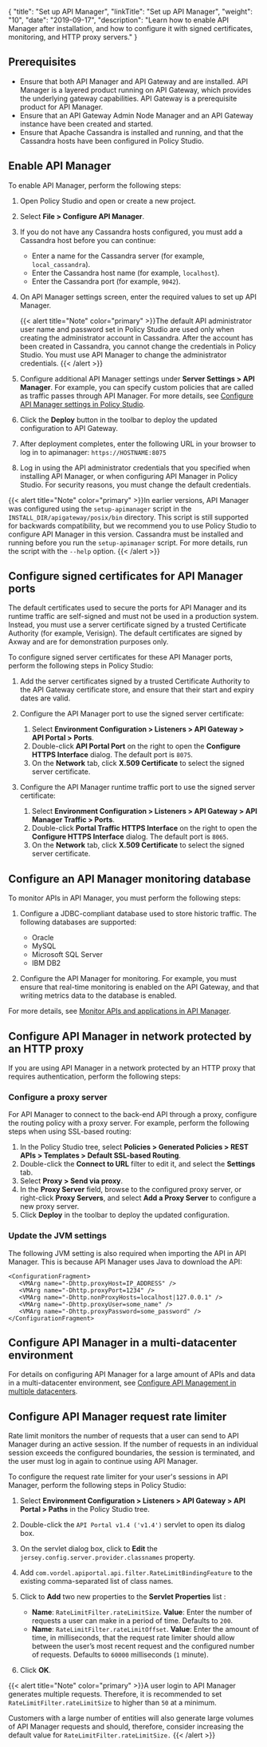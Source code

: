 {
"title": "Set up API Manager",
  "linkTitle": "Set up API Manager",
  "weight": "10",
  "date": "2019-09-17",
  "description": "Learn how to enable API Manager after installation, and how to configure it with signed certificates, monitoring,  and HTTP proxy servers."
}
## Prerequisites

* Ensure that both API Manager and API Gateway and are installed. API Manager is a layered product running on API Gateway, which provides the underlying gateway capabilities. API Gateway is a prerequisite product for API Manager.
* Ensure that an API Gateway Admin Node Manager and an API Gateway instance have been created and started.
* Ensure that Apache Cassandra is installed and running, and that the Cassandra hosts have been configured in Policy Studio.

## Enable API Manager

To enable API Manager, perform the following steps:

1. Open Policy Studio and open or create a new project.
2. Select **File > Configure API Manager**.
3. If you do not have any Cassandra hosts configured, you must add a Cassandra host before you can continue:

   * Enter a name for the Cassandra server (for example, `local_cassandra`).
   * Enter the Cassandra host name (for example, `localhost`).
   * Enter the Cassandra port (for example, `9042`).
4. On API Manager settings screen, enter the required values to set up API Manager.

   {{< alert title="Note" color="primary" >}}The default API administrator user name and password set in Policy Studio are used only when creating the administrator account in Cassandra. After the account has been created in Cassandra, you cannot change the credentials in Policy Studio. You must use API Manager to change the administrator credentials. {{< /alert >}}
5. Configure additional API Manager settings under **Server Settings > API Manager**. For example, you can specify custom policies that are called as traffic passes through API Manager. For more details, see [Configure API Manager settings in Policy Studio](/docs/apim_administration/apimgr_admin/api_mgmt_config_ps/).
6. Click the **Deploy** button in the toolbar to deploy the updated configuration to API Gateway.
7. After deployment completes, enter the following URL in your browser to log in to apimanager: `https://HOSTNAME:8075`
8. Log in using the API administrator credentials that you specified when installing API Manager, or when configuring API Manager in Policy Studio. For security reasons, you must change the default credentials.

{{< alert title="Note" color="primary" >}}In earlier versions, API Manager was configured using the `setup-apimanager` script in the `INSTALL_DIR/apigateway/posix/bin` directory. This script is still supported for backwards compatibility, but we recommend you to use Policy Studio to configure API Manager in this version. Cassandra must be installed and running before you run the `setup-apimanager` script. For more details, run the script with the `--help` option. {{< /alert >}}

## Configure signed certificates for API Manager ports

The default certificates used to secure the ports for API Manager and its runtime traffic are self-signed and must not be used in a production system. Instead, you must use a server certificate signed by a trusted Certificate Authority (for example, Verisign). The default certificates are signed by Axway and are for demonstration purposes only.

To configure signed server certificates for these API Manager ports, perform the following steps in Policy Studio:

1. Add the server certificates signed by a trusted Certificate Authority to the API Gateway certificate store, and ensure that their start and expiry dates are valid.
2. Configure the API Manager port to use the signed server certificate:

   1. Select **Environment Configuration > Listeners > API Gateway > API Portal > Ports**.
   2. Double-click **API Portal Port** on the right to open the **Configure HTTPS Interface** dialog. The default port is `8075`.
   3. On the **Network** tab, click **X.509 Certificate** to select the signed server certificate.
3. Configure the API Manager runtime traffic port to use the signed server certificate:

   1. Select **Environment Configuration > Listeners > API Gateway > API Manager Traffic > Ports**.
   2. Double-click **Portal Traffic HTTPS Interface** on the right to open the **Configure HTTPS Interface** dialog. The default port is `8065`.
   3. On the **Network** tab, click **X.509 Certificate** to select the signed server certificate.

## Configure an API Manager monitoring database

To monitor APIs in API Manager, you must perform the following steps:

1. Configure a JDBC-compliant database used to store historic traffic. The following databases are supported:

   * Oracle
   * MySQL
   * Microsoft SQL Server
   * IBM DB2
2. Configure the API Manager for monitoring. For example, you must ensure that real-time monitoring is enabled on the API Gateway, and that writing metrics data to the database is enabled.

For more details, see [Monitor APIs and applications in API Manager](/docs/apim_administration/apimgr_admin/api_mgmt_monitor/).

## Configure API Manager in network protected by an HTTP proxy

If you are using API Manager in a network protected by an HTTP proxy that requires authentication, perform the following steps:

### Configure a proxy server

For API Manager to connect to the back-end API through a proxy, configure the routing policy with a proxy server. For example, perform the following steps when using SSL-based routing:

1. In the Policy Studio tree, select **Policies > Generated Policies > REST APIs > Templates > Default SSL-based Routing**.
2. Double-click the **Connect to URL** filter to edit it, and select the **Settings** tab.
3. Select **Proxy > Send via proxy**.
4. In the **Proxy Server** field, browse to the configured proxy server, or right-click **Proxy Servers**, and select **Add a Proxy Server** to configure a new proxy server.
5. Click **Deploy** in the toolbar to deploy the updated configuration.

### Update the JVM settings

The following JVM setting is also required when importing the API in API Manager. This is because API Manager uses Java to download the API:

```
<ConfigurationFragment>
   <VMArg name="-Dhttp.proxyHost=IP_ADDRESS" />
   <VMArg name="-Dhttp.proxyPort=1234" />
   <VMArg name="-Dhttp.nonProxyHosts=localhost|127.0.0.1" />
   <VMArg name="-Dhttp.proxyUser=some_name" />
   <VMArg name="-Dhttp.proxyPassword=some_password" />
</ConfigurationFragment>
```

## Configure API Manager in a multi-datacenter environment

For details on configuring API Manager for a large amount of APIs and data in a multi-datacenter environment, see [Configure API Management in multiple datacenters](/docs/apimgmt_multi_dc/).

## Configure API Manager request rate limiter

Rate limit monitors the number of requests that a user can send to API Manager during an active session. If the number of requests in an individual session exceeds the configured boundaries, the session is terminated, and the user must log in again to continue using API Manager.

To configure the request rate limiter for your user's sessions in API Manager, perform the following steps in Policy Studio:

1. Select **Environment Configuration > Listeners > API Gateway > API Portal > Paths** in the Policy Studio tree.
2. Double-click the `API Portal v1.4 ('v1.4')` servlet to open its dialog box.
3. On the servlet dialog box, click to **Edit** the `jersey.config.server.provider.classnames` property.
4. Add `com.vordel.apiportal.api.filter.RateLimitBindingFeature` to the existing comma-separated list of class names.
5. Click to **Add** two new properties to the **Servlet Properties** list :

   * **Name**: `RateLimitFilter.rateLimitSize`. **Value**: Enter the number of requests a user can make in a period of time. Defaults to `200`.
   * **Name**: `RateLimitFilter.rateLimitOffset`. **Value**: Enter the amount of time, in milliseconds, that the request rate limiter should allow between the user’s most recent request and the configured number of requests. Defaults to `60000` milliseconds (`1` minute).
6. Click **OK**.

{{< alert title="Note" color="primary" >}}A user login to API Manager generates multiple requests. Therefore, it is recommended to set `RateLimitFilter.rateLimitSize` to higher than `50` at a minimum.

Customers with a large number of entities will also generate large volumes of API Manager requests and should, therefore, consider increasing the default value for `RateLimitFilter.rateLimitSize.`
{{< /alert >}}